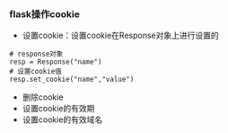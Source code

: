 ### flask操作cookie

* 设置cookie：设置cookie在Response对象上进行设置的

```
# response对象
resp = Response("name")
# 设置cookie值
resp.set_cookie("name","value")
```

* 删除cookie
* 设置cookie的有效期
* 设置cookie的有效域名



